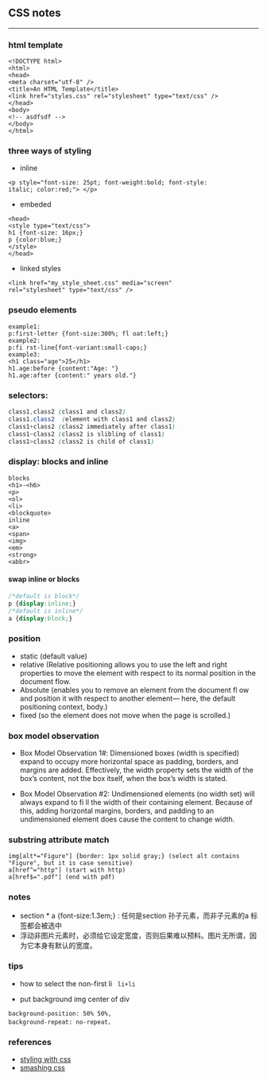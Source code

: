 ## CSS notes
<hr>

### html template

```
<!DOCTYPE html><html><head><meta charset="utf-8" /><title>An HTML Template</title><link href="styles.css" rel="stylesheet" type="text/css" /></head><body><!-- asdfsdf --></body></html>
```### three ways of styling
* inline

```
<p style="font-size: 25pt; font-weight:bold; font-style:italic; color:red;"> </p>
```
* embeded

```
<head>
<style type="text/css">h1 {font-size: 16px;}p {color:blue;}</style></head>
```

* linked styles
```
<link href="my_style_sheet.css" media="screen"rel="stylesheet" type="text/css" />
```

### pseudo elements
```
example1:
p:first-letter {font-size:300%; fl oat:left;}
example2:
p:fi rst-line{font-variant:small-caps;}
example3:
<h1 class="age">25</h1>h1.age:before {content:"Age: "}h1.age:after {content:" years old."}
```

### selectors:
```css
class1,class2 (class1 and class2)
class1.class2  (element with class1 and class2)
class1+class2 (class2 immediately after class1)
class1~class2 (class2 is slibling of class1)
class1>class2 (class2 is child of class1)
```### display: blocks and inline
```
blocks
<h1>-<h6> 
<p><ol><li>
<blockquote>
inline
<a>
<span>
<img><em><strong><abbr>
```
#### swap inline or blocks
```css/*default is block*/p {display:inline;}/*default is inline*/a {display:block;}
```

### position
* static (default value)
* relative (Relative positioningallows you to use the left and rightproperties to move the element withrespect to its normal position in thedocument flow.
* Absolute (enables you to remove an elementfrom the document fl ow and positionit with respect to another element—here, the default positioningcontext, body.)
* fixed (so the elementdoes not move when the page is scrolled.)


### box model observation
* Box Model Observation 1#: Dimensioned boxes (width is specified) expand to occupy more horizontal space as padding, borders, and margins are added. Effectively, the width property sets the width of the box’s content, not the box itself, when the box’s width is stated.

* Box Model Observation #2:Undimensioned elements (no widthset) will always expand to fi ll thewidth of their containing element.Because of this, adding horizontalmargins, borders, and padding to anundimensioned element does causethe content to change width.

### substring attribute match

```
img[alt*="Figure"] {border: 1px solid gray;} (select alt contains "Figure", but it is case sensitive)
a[href^="http"] (start with http)a[href$=".pdf"] (end with pdf)
```
### notes
* section * a {font-size:1.3em;} : 任何是section 孙子元素，而非子元素的a 标签都会被选中
* 浮动非图片元素时，必须给它设定宽度，否则后果难以预料。图片无所谓，因为它本身有默认的宽度。


### tips

* how to select the non-first li
``` li+li``` 

* put background img center of div
```
background-position: 50% 50%,
background-repeat: no-repeat，
```

### references
* [styling with css](http://www.amazon.com/Stylin-CSS-Designers-Guide-2nd/dp/0321525566)
* [smashing css](http://www.amazon.com/Smashing-CSS-Professional-Techniques-Modern/dp/047068416X)